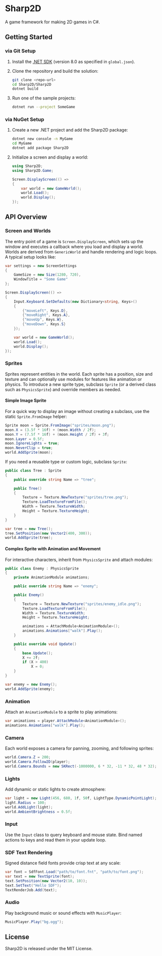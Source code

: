Sharp2D
=======

A game framework for making 2D games in C#.

## Getting Started

### via Git Setup

1. Install the [.NET SDK](https://dotnet.microsoft.com/) (version 8.0 as specified in `global.json`).
2. Clone the repository and build the solution:

   ```bash
   git clone <repo-url>
   cd Sharp2D/Sharp2D
   dotnet build
   ```

3. Run one of the sample projects:

   ```bash
   dotnet run --project SomeGame
   ```

### via NuGet Setup

1. Create a new .NET project and add the Sharp2D package:

   ```bash
   dotnet new console -n MyGame
   cd MyGame
   dotnet add package Sharp2D
   ```

2. Initialize a screen and display a world:

   ```csharp
   using Sharp2D;
   using Sharp2D.Game;

   Screen.DisplayScreen(() =>
   {
       var world = new GameWorld();
       world.Load();
       world.Display();
   });
   ```

## API Overview

### Screen and Worlds

The entry point of a game is `Screen.DisplayScreen`, which sets up the window and executes a callback where you load and display a world. Worlds are derived from `GenericWorld` and handle rendering and logic loops. A typical setup looks like:

```csharp
var settings = new ScreenSettings
{
    GameSize = new Size(1280, 720),
    WindowTitle = "Some Game"
};

Screen.DisplayScreen(() =>
{
    Input.Keyboard.SetDefaults(new Dictionary<string, Keys>()
    {
        {"moveLeft", Keys.D},
        {"moveRight", Keys.A},
        {"moveUp", Keys.W},
        {"moveDown", Keys.S}
    });

    var world = new GameWorld();
    world.Load();
    world.Display();
});
```

### Sprites

Sprites represent entities in the world. Each sprite has a position, size and
texture and can optionally use modules for features like animation or physics.
To introduce a new sprite type, subclass `Sprite` (or a derived class such as
`PhysicsSprite`) and override members as needed.

#### Simple Image Sprite

For a quick way to display an image without creating a subclass, use the
static `Sprite.FromImage` helper:

```csharp
Sprite moon = Sprite.FromImage("sprites/moon.png");
moon.X = (3.5f * 16f) + (moon.Width / 2f);
moon.Y = (7.5f * 16f) + (moon.Height / 2f) + 3f;
moon.Layer = 0.5f;
moon.IgnoreLights = true;
moon.NeverClip = true;
world.AddSprite(moon);
```

If you need a reusable type or custom logic, subclass `Sprite`:

```csharp
public class Tree : Sprite
{
    public override string Name => "tree";

    public Tree()
    {
        Texture = Texture.NewTexture("sprites/tree.png");
        Texture.LoadTextureFromFile();
        Width = Texture.TextureWidth;
        Height = Texture.TextureHeight;
    }
}

var tree = new Tree();
tree.SetPosition(new Vector2(400, 300));
world.AddSprite(tree);
```

#### Complex Sprite with Animation and Movement

For interactive characters, inherit from `PhysicsSprite` and attach modules:

```csharp
public class Enemy : PhysicsSprite
{
    private AnimationModule animations;

    public override string Name => "enemy";

    public Enemy()
    {
        Texture = Texture.NewTexture("sprites/enemy_idle.png");
        Texture.LoadTextureFromFile();
        Width = Texture.TextureWidth;
        Height = Texture.TextureHeight;

        animations = AttachModule<AnimationModule>();
        animations.Animations["walk"].Play();
    }

    public override void Update()
    {
        base.Update();
        X += 2f;
        if (X > 400)
            X = 0;
    }
}

var enemy = new Enemy();
world.AddSprite(enemy);
```

### Animation

Attach an `AnimationModule` to a sprite to play animations:

```csharp
var animations = player.AttachModule<AnimationModule>();
animations.Animations["walk"].Play();
```

### Camera

Each world exposes a camera for panning, zooming, and following sprites:

```csharp
world.Camera.Z = 200;
world.Camera.Follow2D(player);
world.Camera.Bounds = new SKRect(-1000000, 6 * 32, -11 * 32, 48 * 32);
```

### Lights

Add dynamic or static lights to create atmosphere:

```csharp
var light = new Light(456, 680, 1f, 50f, LightType.DynamicPointLight);
light.Radius = 100;
world.AddLight(light);
world.AmbientBrightness = 0.5f;
```

### Input

Use the `Input` class to query keyboard and mouse state. Bind named actions to keys and read them in your update loop.

### SDF Text Rendering

Signed distance field fonts provide crisp text at any scale:

```csharp
var font = SdfFont.Load("path/to/font.fnt", "path/to/font.png");
var text = new TextSprite(font);
text.SetPosition(new Vector2(10, 10));
text.SetText("Hello SDF");
TextRenderJob.Add(text);
```

### Audio

Play background music or sound effects with `MusicPlayer`:

```csharp
MusicPlayer.Play("bg.ogg");
```

## License

Sharp2D is released under the MIT License.
